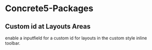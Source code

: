 # Concrete5-Packages

## 	Custom id at Layouts Areas
enable a inputfield for a custom id for layouts in the custom style inline toolbar.
